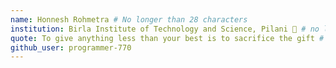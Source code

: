 ```yaml
---
name: Honnesh Rohmetra # No longer than 28 characters
institution: Birla Institute of Technology and Science, Pilani 🚩 # no longer than 58 characters
quote: To give anything less than your best is to sacrifice the gift # no longer than 100 characters, avoid using quotes(") to guarantee the format remains the same.
github_user: programmer-770
---
```

